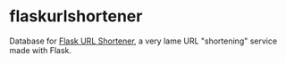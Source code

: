 # flaskurlshortener
Database for [Flask URL Shortener](https://flaskurlshortener.ajlee.repl.co), a very lame URL "shortening" service made with Flask.
